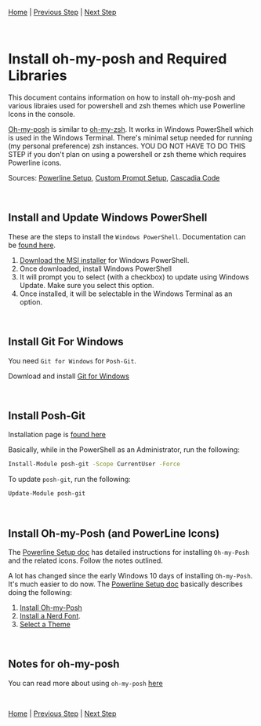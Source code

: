 [Home](README.md) | [Previous Step](install-windows-terminal.md) | [Next Step](configure-windows-terminal.md)

<br/>

# Install oh-my-posh and Required Libraries

This document contains information on how to install oh-my-posh and various libraies used for powershell and zsh themes which use Powerline Icons in the console.

[Oh-my-posh](https://ohmyposh.dev/) is similar to [oh-my-zsh](https://ohmyz.sh/). It works in Windows PowerShell which is used in the Windows Terminal. There's minimal setup needed for running (my personal preference) zsh instances. YOU DO NOT HAVE TO DO THIS STEP if you don't plan on using a powershell or zsh theme which requires Powerline icons.

Sources: [Powerline Setup](https://docs.microsoft.com/en-us/windows/terminal/tutorials/powerline-setup), [Custom Prompt Setup](https://learn.microsoft.com/en-us/windows/terminal/tutorials/custom-prompt-setup), [Cascadia Code](https://github.com/microsoft/cascadia-code)

<br/>

## Install and Update Windows PowerShell

These are the steps to install the `Windows PowerShell`. Documentation can be [found here](https://learn.microsoft.com/en-us/powershell/scripting/install/installing-powershell-on-windows).

1. [Download the MSI installer](https://learn.microsoft.com/en-us/powershell/scripting/install/installing-powershell-on-windows) for Windows PowerShell.
2. Once downloaded, install Windows PowerShell
3. It will prompt you to select (with a checkbox) to update using Windows Update. Make sure you select this option.
4. Once installed, it will be selectable in the Windows Terminal as an option.

<br/>

## Install Git For Windows

You need `Git for Windows` for `Posh-Git`.

Download and install [Git for Windows](https://git-scm.com/downloads)

<br/>

## Install Posh-Git

Installation page is [found here](https://github.com/dahlbyk/posh-git#installation)

Basically, while in the PowerShell as an Administrator, run the following:

```sh
Install-Module posh-git -Scope CurrentUser -Force
```

To update `posh-git`, run the following:

```sh
Update-Module posh-git
```

<br/>

## Install Oh-my-Posh (and PowerLine Icons)

The [Powerline Setup doc](https://docs.microsoft.com/en-us/windows/terminal/tutorials/powerline-setup) has detailed instructions for installing `Oh-my-Posh` and the related icons. Follow the notes outlined.

A lot has changed since the early Windows 10 days of installing `Oh-my-Posh`. It's much easier to do now. The [Powerline Setup doc](https://docs.microsoft.com/en-us/windows/terminal/tutorials/powerline-setup) basically describes doing the following:

1. [Install Oh-my-Posh](https://ohmyposh.dev/docs/installation/windows)
2. [Install a Nerd Font](https://ohmyposh.dev/docs/installation/fonts).
3. [Select a Theme](https://ohmyposh.dev/docs/themes)

<br/>

## Notes for oh-my-posh

You can read more about using `oh-my-posh` [here](https://learn.microsoft.com/en-us/windows/terminal/tutorials/custom-prompt-setup#set-up-powerline-in-wsl-ubuntu)

<br/>

[Home](README.md) | [Previous Step](install-windows-terminal.md) | [Next Step](configure-windows-terminal.md)
